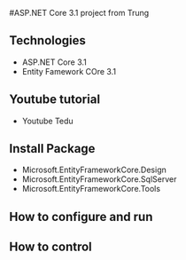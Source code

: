 #ASP.NET Core 3.1 project from Trung
## Technologies
- ASP.NET Core 3.1
- Entity Famework COre 3.1
## Youtube tutorial
- Youtube Tedu
## Install Package
- Microsoft.EntityFrameworkCore.Design
- Microsoft.EntityFrameworkCore.SqlServer
- Microsoft.EntityFrameworkCore.Tools
## How to configure and run
## How to control